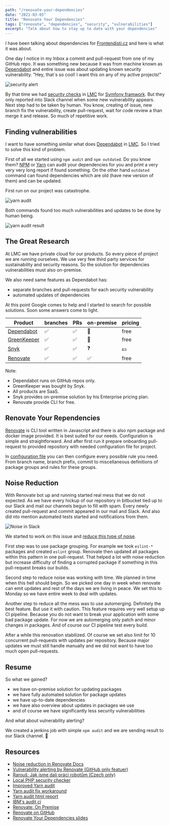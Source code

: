 ```yaml
---
path: "/renovate-your-dependencies"
date: "2021-03-05"
title: "Renovate Your Dependencies"
tags: ["renovate", "dependencies", "security", "vulnerabilities"]
excerpt: "Talk about how to stay up to date with your dependencies"
---
```


I have been talking about dependencies for [Frontendisti.cz][frontendisti] and here is what it was about.

One day I notice in my Inbox a commit and pull-request from one of my GitHub repo.
It was something new because it was from machine known as [Dependabot][dependabot] and entire issue was about updating
known security vulnerability. "Hey, that`s so cool! I want this on any of my active projects!"

![security alert](./github-dependabot.png "Securit alert from dependabot")

By that time we had [security checks](https://github.com/FriendsOfPHP/security-advisories) in [LMC][lmc] for [Symfony framwork][symfony]. But they only reported into Slack channel
 when some new vulnerability appears. Next step had to be taken by human. You know, creating of issue, new branch
 fix the vulnerability, create pull-request, wait for code review a than merge it and release. So much of repetitive work.

## Finding vulnerabilities

I want to have something similar what does [Dependabot][dependabot] in [LMC][lmc]. So I tried to solve this kind of problem.

First of all we started using `npm audit` and `npm outdated`. Do you know them? [NPM][npm-audit] or [Yarn][yarn-audit] can audit your dependencies
for you and print a very very very long report if found something. On the other hand `outdated` command can found dependencies
which are old (have new version of them) and can be updated.

First run on our project was catastrophe.

![yarn audit](./audit.gif "Running audit on our project")

Both commands found too much vulnerabilities and updates to be done by human being.

![yarn audit result](./audit-result.png "Result of audit on our project")

## The Great Research

At LMC we have private cloud for our products. So every piece of project we are running ourselves.
We use very few third party services for sustainability and security reasons. So the solution for
dependencies vulnerabilities must also on-premise.

We also need same features as Dependabot has:

- separate branches and pull-requests for each security vulnerability
- automated updates of dependencies

At this point Google comes to help and I started to search for possible solutions. Soon some answers come to light.

| Product | branches | PRs | on-premise | pricing |
| ------- | -------- | --- | ---------- | ------- |
| [Dependabot][dependabot] | ✅ | ✅ | 🚫 | free |
| [GreenKeeper][greenkeeper] | ✅ | ✅ | 🚫 | free |
| [Snyk][snyk] | ✅ | ✅ | ❓ | 💵 |
| [Renovate][renovate] | ✅ | ✅ | ✅ | free |

Note:

- Dependabot runs on GitHub repos only.
- GreenKeeper was bought by Snyk.
- All products are SaaS.
- Snyk provides on-premise solution by his Enterprise pricing plan.
- Renovate provide CLI for free.

## Renovate Your Rependencies

[Renovate][renovate] is CLI tool written in Javascript and there is also npm package and docker image provided.
It is best suited for our needs. Configuration is simple and straightforward. And after first run it
prepare onboarding pull-request to provided repository with needed configuration file for project.

In [configuration file][renovate-configuration] you can then configure every possible rule you need. From branch name, branch prefix, commit to miscellaneous definitions of package groups and rules for these groups.

## Noise Reduction

With Renovate bot up and running started real mess that we do not expected. As we have every hickup of our repository in bitbucket tied up to our Slack and mail our channels begun to fill with spam. Every newly created pull-request and commit appeared in our mail and Slack. And also did nto mention automated tests started and notifications from them.

![Noise in Slack](slack-noise-3.png "Noise in Slack")

We started to work on this issue and [reduce this type of noise][renovate-noise-reduction].

First step was to use package grouping. For example we took `eslint-*` packages and created `eslint` group. Renovate then updated all packages within this pattern in one pull-request. That helped a lot with noise reduction but increase difficulty of finding a corrupted package if something in this pull-request breaks our builds.

Second step to reduce noise was working with time. We planned in time when this hell should begin. So we picked one day in week when renovate can emit updates and rest of the days we are living in peace. We set this to Monday so we have entire week to deal with updates.

Another step to reduce all the mess was to use automerging. Definitely the best feature. But use it with caution. This feature requires very well setup up CI pipeline. Because you do not want to break your application with some bad package update. For now we are automerging only patch and minor changes in packages. And of course our CI pipeline test every build.

After a while this renovation stabilized. Of course we set also limit for 10 concurrent pull-requests with updates per repository. Because major updates we must still handle manually and we did not want to have too much open pull-requests.

## Resume

So what we gained?

- we have on-premise solution for updating packages
- we have fully automated solution for package updates
- we have up-to-date dependencies
- we have also overview about updates in packages we use
- and of course we have significantly less security vulnerabilities

And what about vulnerability alerting?

We created a jenkins job with simple `npm audit` and we are sending result to our Slack channel. 🎉

## Resources

- [Noise reduction in Renovate Docs][renovate-noise-reduction]
- [Vulnerability alerting by Renovate (GitHub only featuer)][renovate-vulnerability-alerts]
- [Rarouš: Jak jsme dali práci robotům (Czech only)][rarous-prace-robotum]
- [Local PHP security checker][github-php-security-checker]
- [Improved Yarn audit][github-improved-yarn-audit]
- [Yarn audit fix workaround][dev-yarn-audit-fix]
- [Yarn audit html report][github-yarn-audit-html]
- [IBM's audit ci][ibm-audit-ci]
- [Renovate: On Premise][renovate-on-premises]
- [Renovate on GitHub][github-renovate]
- [Renovate Your Dependencies slides][frontendisti-slides]

[frontendisti]: https://frontendisti.cz/
[dependabot]: https://dependabot.com/
[lmc]: https://www.lmc.eu/
[symfony]: https://symfony.com/
[npm-audit]: https://docs.npmjs.com/cli/v7/commands/npm-audit
[yarn-audit]: https://classic.yarnpkg.com/en/docs/cli/audit/
[greenkeeper]: https://greenkeeper.io/
[Snyk]: https://snyk.io/
[renovate]: https://www.whitesourcesoftware.com/free-developer-tools/renovate/
[renovate-configuration]: https://docs.renovatebot.com/configuration-options/
[renovate-noise-reduction]: https://docs.renovatebot.com/noise-reduction/
[renovate-vulnerability-alerts]: https://docs.renovatebot.com/configuration-options/#vulnerabilityalerts
[rarous-prace-robotum]: https://www.rarous.net/weblog/2018/09/28/jak-jsme-dali-praci-robotum.html
[github-php-security-checker]: https://github.com/fabpot/local-php-security-checker
[github-improved-yarn-audit]: https://github.com/djfdyuruiry/improved-yarn-audit
[dev-yarn-audit-fix]: https://dev.to/antongolub/yarn-audit-fix-workaround-i2a
[github-yarn-audit-html]: https://github.com/davityavryan/yarn-audit-html
[ibm-audit-ci]: https://github.com/IBM/audit-ci
[renovate-on-premises]: https://www.whitesourcesoftware.com/free-developer-tools/renovate/on-premises
[github-renovate]: https://github.com/renovatebot/renovate
[frontendisti-slides]: https://frontendisti-renovate-your-dependencies.netlify.app/
